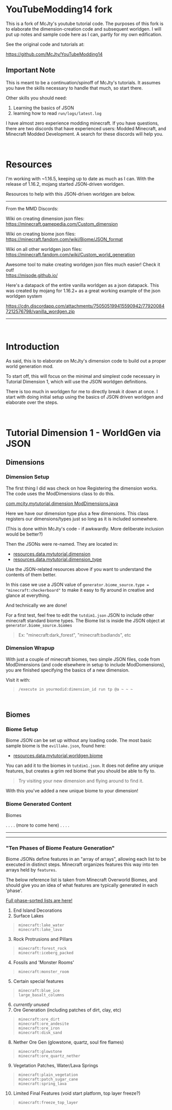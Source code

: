 # YouTubeModding14 fork
This is a fork of McJty's youtube tutorial code.  The purposes of this fork is to elaborate the dimension-creation code and subsequent worldgen.  I will put up notes and sample code here as I can, partly for my own edification.

See the original code and tutorials at:


https://github.com/McJty/YouTubeModding14


## **Important Note**

This is meant to be a continuation/spinoff of McJty's tutorials.  It assumes you have the skills necessary to handle that much, so start there.  

Other skills you should need:

1) Learning the basics of JSON
2) learning how to read `run/logs/latest.log`

I have almost zero experience modding minecraft.  If you have questions, there are two discords that have experienced users: Modded Minecraft, and Minecraft Modded Development.  A search for these discords will help you.

<br>

# Resources

I'm working with ~1.16.5, keeping up to date as much as I can.  With the release of 1.16.2, mojang started JSON-driven worldgen.

Resources to help with this JSON-driven worldgen are below.

<hr>

From the MMD Discords:

Wiki on creating dimension json files:<br>
https://minecraft.gamepedia.com/Custom_dimension

Wiki on creating biome json files:<br>
https://minecraft.fandom.com/wiki/Biome/JSON_format

Wiki on all other worldgen json files:<br>
https://minecraft.fandom.com/wiki/Custom_world_generation


Awesome tool to make creating worldgen json files much easier! Check it out!<br>
https://misode.github.io/

Here's a datapack of the entire vanilla worldgen as a json datapack. This was created by mojang for 1.16.2+ as a great working example of the json worldgen system

https://cdn.discordapp.com/attachments/750505199415590942/779200847212576798/vanilla_wordgen.zip

<hr>

<br>

# Introduction

As said, this is to elaborate on McJty's dimension code to build out a proper world generation mod.

To start off, this will focus on the minimal and simplest code necessary in Tutorial Dimension 1, which will use the JSON worldgen definitions.


There is too much in worldgen for me to directly break it down at once.  I start with doing initial setup using the basics of JSON driven worldgen and elaborate over the steps.

<br>

# Tutorial Dimension 1 - WorldGen via JSON

## Dimensions

### **Dimension Setup**

The first thing I did was check on how Registering the dimension works.  The code uses the ModDimensions class to do this.

[com.mcjty.mytutorial.dimension ModDimensions.java](https://github.com/gregorybloom/YouTubeModding14/blob/1.16/src/main/java/com/mcjty/mytutorial/dimension/ModDimensions.java)

Here we have our dimension type plus a few dimensions.  This class registers our dimensions/types just so long as it is included somewhere.

(This is done within McJty's code - if awkwardly. More deliberate inclusion would be better?)

Then the JSONs were re-named.  They are located in:
* [resources.data.mytutorial.dimension](https://github.com/gregorybloom/YouTubeModding14/tree/1.16/src/main/resources/data/mytutorial/dimension)
* [resources.data.mytutorial.dimension_type](https://github.com/gregorybloom/YouTubeModding14/tree/1.16/src/main/resources/data/mytutorial/dimension_type)

Use the JSON-related resources above if you want to understand the contents of them better.

In this case we use a JSON value of `generator.biome_source.type = "minecraft:checkerboard"` to make it easy to fly around in creative and glance at everything.

And technically we are done!

For a first test, feel free to edit the `tutdim1.json` JSON to include other minecraft standard biome types.  The Biome list is inside the JSON object at `generator.biome_source.biomes`

> Ex: "minecraft:dark_forest", "minecraft:badlands", etc

### **Dimension Wrapup**

With just a couple of minecraft biomes, two simple JSON files, code from ModDimensions (and code elsewhere in setup to include ModDomensions), you are finished specifying the basics of a new dimension.

Visit it with:
> `/execute in yourmodid:dimension_id run tp @a ~ ~ ~`

<br>

## Biomes

### **Biome Setup**

Biome JSON can be set up without any loading code. The most basic sample biome is the `evillake.json`, found here:

* [resources.data.mytutorial.worldgen.biome](https://github.com/gregorybloom/YouTubeModding14/tree/1.16/src/main/resources/data/mytutorial/worldgen/biome)

You can add it to the biomes in `tutdim1.json`.  It does not define any unique features, but creates a grim red biome that you should be able to fly to.  

> Try visiting your new dimension and flying around to find it.

With this you've added a new unique biome to your dimension!

### **Biome Generated Content**

Biomes


.
.
.
. (more to come here) . . . .

<hr>

<hr>

### "Ten Phases of Biome Feature Generation"

Biome JSONs define features in an "array of arrays", allowing each list to be executed in distinct steps.  Minecraft organizes features this way into ten arrays held by `features`.  

The below reference list is taken from Minecraft Overworld Biomes, and should give you an idea of what features are typically generated in each 'phase'.

[Full phase-sorted lists are here!](https://github.com/gregorybloom/YouTubeModding14/tree/1.16/readme/reference/featurelists/)

1) End Island Decorations
2) Surface Lakes
> `minecraft:lake_water` <br> `minecraft:lake_lava`
3) Rock Protrusions and Pillars
> `minecraft:forest_rock` <br> `minecraft:iceberg_packed`
4) Fossils and 'Monster Rooms'
> `minecraft:monster_room`
5) Certain special features
> `minecraft:blue_ice` <br> `large_basalt_columns`
6) _currently unused_
7) Ore Generation (including patches of dirt, clay, etc)
> `minecraft:ore_dirt` <br> `minecraft:ore_andesite` <br> `minecraft:ore_iron` <br> `minecraft:disk_sand`
8) Nether Ore Gen (glowstone, quartz, soul fire flames)
> `minecraft:glowstone` <br> `minecraft:ore_quartz_nether`
9) Vegetation Patches, Water/Lava Springs
> `minecraft:plain_vegetation` <br> `minecraft:patch_sugar_cane` <br> `minecraft:spring_lava`
10) Limited Final Features (void start platform, top layer freeze?)
> `minecraft:freeze_top_layer`
